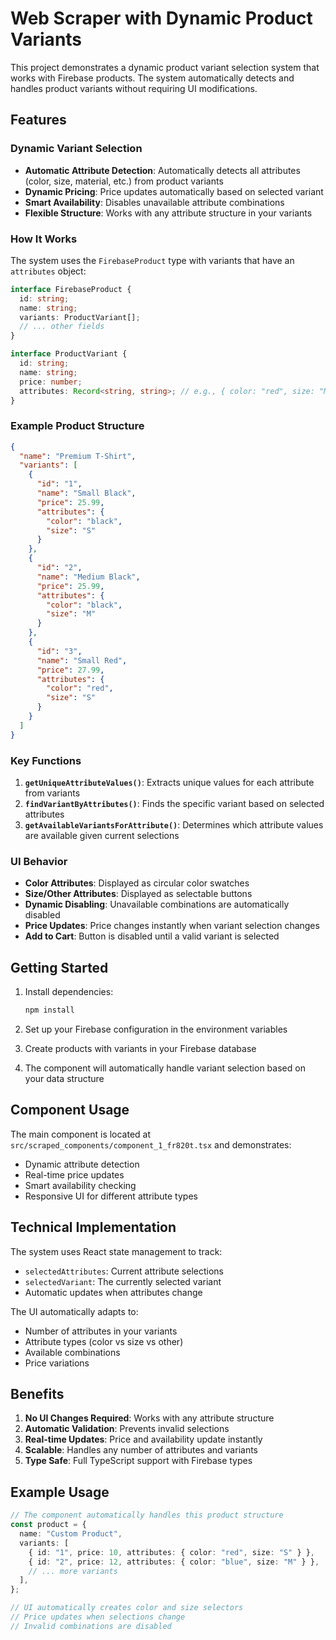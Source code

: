 # Web Scraper with Dynamic Product Variants

This project demonstrates a dynamic product variant selection system that works with Firebase products. The system automatically detects and handles product variants without requiring UI modifications.

## Features

### Dynamic Variant Selection

- **Automatic Attribute Detection**: Automatically detects all attributes (color, size, material, etc.) from product variants
- **Dynamic Pricing**: Price updates automatically based on selected variant
- **Smart Availability**: Disables unavailable attribute combinations
- **Flexible Structure**: Works with any attribute structure in your variants

### How It Works

The system uses the `FirebaseProduct` type with variants that have an `attributes` object:

```typescript
interface FirebaseProduct {
  id: string;
  name: string;
  variants: ProductVariant[];
  // ... other fields
}

interface ProductVariant {
  id: string;
  name: string;
  price: number;
  attributes: Record<string, string>; // e.g., { color: "red", size: "M" }
}
```

### Example Product Structure

```json
{
  "name": "Premium T-Shirt",
  "variants": [
    {
      "id": "1",
      "name": "Small Black",
      "price": 25.99,
      "attributes": {
        "color": "black",
        "size": "S"
      }
    },
    {
      "id": "2",
      "name": "Medium Black",
      "price": 25.99,
      "attributes": {
        "color": "black",
        "size": "M"
      }
    },
    {
      "id": "3",
      "name": "Small Red",
      "price": 27.99,
      "attributes": {
        "color": "red",
        "size": "S"
      }
    }
  ]
}
```

### Key Functions

1. **`getUniqueAttributeValues()`**: Extracts unique values for each attribute from variants
2. **`findVariantByAttributes()`**: Finds the specific variant based on selected attributes
3. **`getAvailableVariantsForAttribute()`**: Determines which attribute values are available given current selections

### UI Behavior

- **Color Attributes**: Displayed as circular color swatches
- **Size/Other Attributes**: Displayed as selectable buttons
- **Dynamic Disabling**: Unavailable combinations are automatically disabled
- **Price Updates**: Price changes instantly when variant selection changes
- **Add to Cart**: Button is disabled until a valid variant is selected

## Getting Started

1. Install dependencies:

   ```bash
   npm install
   ```

2. Set up your Firebase configuration in the environment variables

3. Create products with variants in your Firebase database

4. The component will automatically handle variant selection based on your data structure

## Component Usage

The main component is located at `src/scraped_components/component_1_fr820t.tsx` and demonstrates:

- Dynamic attribute detection
- Real-time price updates
- Smart availability checking
- Responsive UI for different attribute types

## Technical Implementation

The system uses React state management to track:

- `selectedAttributes`: Current attribute selections
- `selectedVariant`: The currently selected variant
- Automatic updates when attributes change

The UI automatically adapts to:

- Number of attributes in your variants
- Attribute types (color vs size vs other)
- Available combinations
- Price variations

## Benefits

1. **No UI Changes Required**: Works with any attribute structure
2. **Automatic Validation**: Prevents invalid selections
3. **Real-time Updates**: Price and availability update instantly
4. **Scalable**: Handles any number of attributes and variants
5. **Type Safe**: Full TypeScript support with Firebase types

## Example Usage

```typescript
// The component automatically handles this product structure
const product = {
  name: "Custom Product",
  variants: [
    { id: "1", price: 10, attributes: { color: "red", size: "S" } },
    { id: "2", price: 12, attributes: { color: "blue", size: "M" } },
    // ... more variants
  ],
};

// UI automatically creates color and size selectors
// Price updates when selections change
// Invalid combinations are disabled
```
